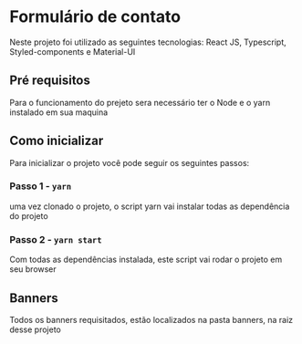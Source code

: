 # Formulário de contato

Neste projeto foi utilizado as seguintes tecnologias:
React JS, Typescript, Styled-components e Material-UI 

## Pré requisitos

Para o funcionamento do prejeto sera necessário ter o Node e
o yarn instalado em sua maquina

## Como inicializar

Para inicializar o projeto você pode seguir os seguintes passos:

### Passo 1 - `yarn`

uma vez clonado o projeto, o script yarn vai instalar todas as dependência do projeto 

### Passo 2 - `yarn start`

Com todas as dependências instalada, este script vai rodar o projeto em seu browser

## Banners

Todos os banners requisitados, estão localizados na pasta banners, na raiz desse projeto 

